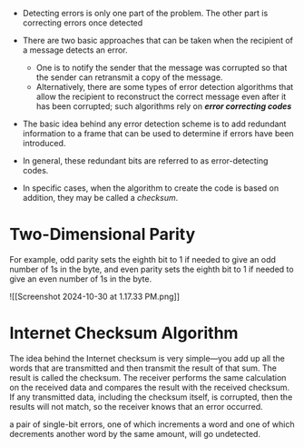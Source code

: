 - Detecting errors is only one part of the problem. The other part is correcting errors once detected
- There are two basic approaches that can be taken when the recipient of a message detects an error.
	- One is to notify the sender that the message was corrupted so that the sender can retransmit a copy of the message.
	- Alternatively, there are some types of error detection algorithms that allow the recipient to reconstruct the correct message even after it has been corrupted; such algorithms rely on ***error correcting codes***

- The basic idea behind any error detection scheme is to add redundant information to a frame that can be used to determine if errors have been introduced.
- In general, these redundant bits are referred to as error-detecting codes.
- In specific cases, when the algorithm to create the code is based on addition, they may be called a *checksum*.

# Two-Dimensional Parity
For example, odd parity sets the eighth bit to 1 if needed to give an odd number of 1s in the byte, and even parity sets the eighth bit to 1 if needed to give an even number of 1s in the byte.

![[Screenshot 2024-10-30 at 1.17.33 PM.png]]

# Internet Checksum Algorithm
The idea behind the Internet checksum is very simple—you add up all the words that are transmitted and then transmit the result of that sum. The result is called the checksum. The receiver performs the same calculation on the received data and compares the result with the received checksum. If any transmitted data, including the checksum itself, is corrupted, then the results will not match, so the receiver knows that an error occurred.

a pair of single-bit errors, one of which increments a word and one of which decrements another word by the same amount, will go undetected.